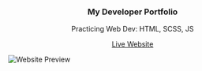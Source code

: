 <h3 align="center">My Developer Portfolio</h3>

<p align="center">Practicing Web Dev: HTML, SCSS, JS<br>

<p align="center"><a href="https://red-waltz.github.io/Coursera-meta-mangata-and-gallo-project">Live Website</a></p>


![Website Preview](https://github.com/Red-Waltz/my-developer-portfolio/assets/project_portfolio.png?raw=true)
